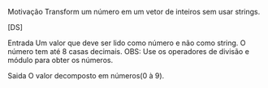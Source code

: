 Motivação
Transform um número em um vetor de inteiros sem usar strings.

[DS]

Entrada
Um valor que deve ser lido como número e não como string. O número tem até 8 casas decimais.
OBS: Use os operadores de divisão e módulo para obter os números.

Saida
O valor decomposto em números(0 à 9).
